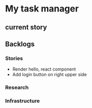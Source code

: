 # My task manager

## current story



## Backlogs
### Stories
* Render hello, react component
* Add login button on right upper side

### Research

### Infrastructure
